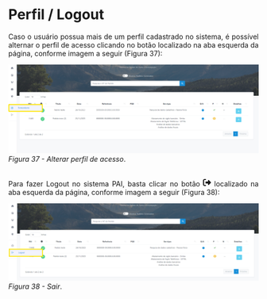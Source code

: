 # Perfil / Logout

<p style="text-align: justify;">Caso o usuário possua mais de um perfil cadastrado no sistema, é possível alternar o perfil de acesso clicando no botão localizado na aba esquerda da página, conforme imagem a seguir (Figura 37): </p>

![Login](img/Perfil.png)
*Figura 37 - Alterar perfil de acesso*. <br><br>

<p style="text-align: justify;"> Para fazer Logout no sistema PAI, basta clicar no botão <svg xmlns="http://www.w3.org/2000/svg" height="16" width="16" viewBox="0 0 512 512"><!--!Font Awesome Free 6.5.1 by @fontawesome - https://fontawesome.com License - https://fontawesome.com/license/free Copyright 2023 Fonticons, Inc.--><path d="M377.9 105.9L500.7 228.7c7.2 7.2 11.3 17.1 11.3 27.3s-4.1 20.1-11.3 27.3L377.9 406.1c-6.4 6.4-15 9.9-24 9.9c-18.7 0-33.9-15.2-33.9-33.9l0-62.1-128 0c-17.7 0-32-14.3-32-32l0-64c0-17.7 14.3-32 32-32l128 0 0-62.1c0-18.7 15.2-33.9 33.9-33.9c9 0 17.6 3.6 24 9.9zM160 96L96 96c-17.7 0-32 14.3-32 32l0 256c0 17.7 14.3 32 32 32l64 0c17.7 0 32 14.3 32 32s-14.3 32-32 32l-64 0c-53 0-96-43-96-96L0 128C0 75 43 32 96 32l64 0c17.7 0 32 14.3 32 32s-14.3 32-32 32z" fill="currentColor" d="m21.68 17.65l-7-14a3 3 0 0 0-5.36 0l-7 14a3 3 0 0 0 3.9 4.08l5.37-2.4a1.06 1.06 0 0 1 .82 0l5.37 2.4a3 3 0 0 0 3.9-4.08Zm-2 2a1 1 0 0 1-1.13.22l-5.37-2.39a3 3 0 0 0-2.44 0L5.41 19.9a1 1 0 0 1-1.3-1.35l7-14a1 1 0 0 1 1.78 0l7 14a1 1 0 0 1-.17 1.13Z"/></svg> localizado na aba esquerda da página, conforme imagem a seguir (Figura 38): </p>

![Login](img/Logout.png)
*Figura 38 - Sair*. <br><br>
